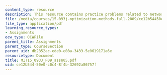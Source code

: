 ```yaml
---
content_type: resource
description: This resource contains practice problems related to network flows.
file: /media/courses/15-093j-optimization-methods-fall-2009/ce12b54450e0c0c48f4b32692a86757f_MIT15_093J_F09_assn05.pdf
file_type: application/pdf
learning_resource_types:
- Assignments
ocw_type: OCWFile
parent_title: Assignments
parent_type: CourseSection
parent_uid: db2852ac-ede0-e08a-3433-5e0619171a6e
resourcetype: Document
title: MIT15_093J_F09_assn05.pdf
uid: ce12b544-50e0-c0c4-8f4b-32692a86757f
---
```

